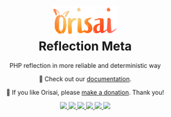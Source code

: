 <h1 align="center">
	<img src="https://github.com/orisai/.github/blob/main/images/repo_title.png?raw=true" alt="Orisai"/>
	<br/>
	Reflection Meta
</h1>

<p align="center">
    PHP reflection in more reliable and deterministic way
</p>

<p align="center">
	📄 Check out our <a href="docs/README.md">documentation</a>.
</p>

<p align="center">
	💸 If you like Orisai, please <a href="https://orisai.dev/sponsor">make a donation</a>. Thank you!
</p>

<p align="center">
	<a href="https://github.com/orisai/reflection-meta/actions?query=workflow%3ACI">
		<img src="https://github.com/orisai/reflection-meta/workflows/CI/badge.svg">
	</a>
	<a href="https://coveralls.io/r/orisai/reflection-meta">
		<img src="https://badgen.net/coveralls/c/github/orisai/reflection-meta/v1.x?cache=300">
	</a>
	<a href="https://dashboard.stryker-mutator.io/reports/github.com/orisai/reflection-meta/v1.x">
		<img src="https://badge.stryker-mutator.io/github.com/orisai/reflection-meta/v1.x">
	</a>
	<a href="https://packagist.org/packages/orisai/reflection-meta">
		<img src="https://badgen.net/packagist/dt/orisai/reflection-meta?cache=3600">
	</a>
	<a href="https://packagist.org/packages/orisai/reflection-meta">
		<img src="https://badgen.net/packagist/v/orisai/reflection-meta?cache=3600">
	</a>
	<a href="https://choosealicense.com/licenses/mpl-2.0/">
		<img src="https://badgen.net/badge/license/MPL-2.0/blue?cache=3600">
	</a>
<p>

##
